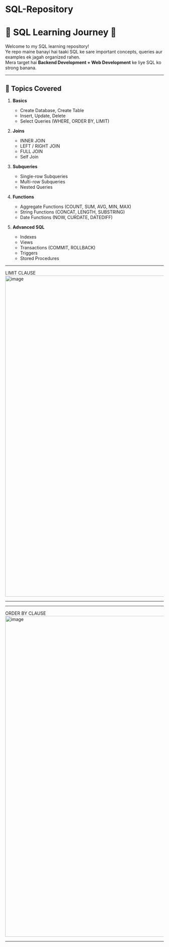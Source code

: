 # SQL-Repository
# 📘 SQL Learning Journey 🚀

Welcome to my SQL learning repository!  
Ye repo maine banayi hai taaki SQL ke sare important concepts, queries aur examples ek jagah organized rahen.  
Mera target hai **Backend Development + Web Development** ke liye SQL ko strong banana.  

---

## 📑 Topics Covered

1. **Basics**
   - Create Database, Create Table
   - Insert, Update, Delete
   - Select Queries (WHERE, ORDER BY, LIMIT)

2. **Joins**
   - INNER JOIN
   - LEFT / RIGHT JOIN
   - FULL JOIN
   - Self Join

3. **Subqueries**
   - Single-row Subqueries
   - Multi-row Subqueries
   - Nested Queries

4. **Functions**
   - Aggregate Functions (COUNT, SUM, AVG, MIN, MAX)
   - String Functions (CONCAT, LENGTH, SUBSTRING)
   - Date Functions (NOW, CURDATE, DATEDIFF)

5. **Advanced SQL**
   - Indexes
   - Views
   - Transactions (COMMIT, ROLLBACK)
   - Triggers
   - Stored Procedures

---
LIMIT CLAUSE
<img width="1919" height="1018" alt="image" src="https://github.com/user-attachments/assets/beae8c7f-a613-4176-adf1-212553112881" />

---

---
ORDER BY CLAUSE
<img width="1919" height="1017" alt="image" src="https://github.com/user-attachments/assets/dba8466f-772c-4513-bee9-9eed5aebe005" />


---





